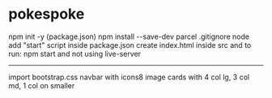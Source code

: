 # pokespoke

npm init -y (package.json)
npm install --save-dev parcel
.gitignore node
add "start" script inside package.json
create index.html inside src
and to run: npm start and not using live-server

---

import bootstrap.css
navbar with icons8 image
cards with 4 col lg, 3 col md, 1 col on smaller
